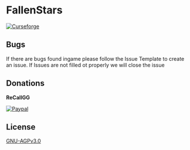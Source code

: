 # FallenStars
[![Curseforge](https://img.shields.io/badge/Curseforge-Project%20page!-A54C2D.svg?longCache=true&style=for-the-badge)](https://www.curseforge.com/minecraft/mc-mods/fallen-stars)
## Bugs
If there are bugs found ingame please follow the Issue Template to create an issue.
If Issues are not filled ot properly we will close the issue

## Donations
**ReCallGG** 

[![Paypal](https://img.shields.io/badge/Paypal-Donate-blue.svg?longCache=true&style=for-the-badge)](paypal.me/recall146)

## License
[GNU-AGPv3.0](https://choosealicense.com/licenses/agpl-3.0/)
